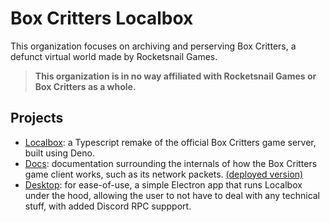 # Box Critters Localbox

This organization focuses on archiving and perserving Box Critters, a defunct virtual world made by Rocketsnail Games.

> **This organization is in no way affiliated with Rocketsnail Games or Box Critters as a whole.**

## Projects

- [Localbox](https://github.com/Box-Critters-Localbox/Localbox): a Typescript remake of the official Box Critters game server, built using Deno.
- [Docs](https://github.com/Box-Critters-Localbox/Docs): documentation surrounding the internals of how the Box Critters game client works, such as its network packets. [(deployed version)](https://localbox.gitbook.io/docs)
- [Desktop](https://github.com/Box-Critters-Localbox/Desktop): for ease-of-use, a simple Electron app that runs Localbox under the hood, allowing the user to not have to deal with any technical stuff, with added Discord RPC suppport.

